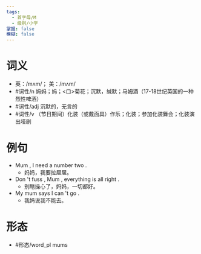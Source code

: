 ```yaml
---
tags:
  - 首字母/M
  - 级别/小学
掌握: false
模糊: false
---
```

# 词义
- 英：/mʌm/； 美：/mʌm/
- #词性/n  妈妈；妈；<口>菊花；沉默，缄默；马姆酒（17-18世纪英国的一种烈性啤酒）
- #词性/adj  沉默的，无言的
- #词性/v  （节日期间）化装（或戴面具）作乐；化装；参加化装舞会；化装演出哑剧
# 例句
- Mum , I need a number two .
	- 妈妈，我要拉㞎㞎。
- Don 't fuss , Mum , everything is all right .
	- 别瞎操心了，妈妈，一切都好。
- My mum says I can 't go .
	- 我妈说我不能去。
# 形态
- #形态/word_pl mums
